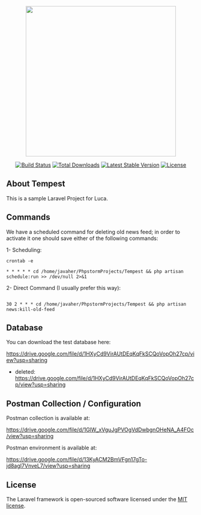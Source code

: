 <p align="center"><img src="https://res.cloudinary.com/dtfbvvkyp/image/upload/v1566331377/laravel-logolockup-cmyk-red.svg" width="400"></p>

<p align="center">
<a href="https://travis-ci.org/laravel/framework"><img src="https://travis-ci.org/laravel/framework.svg" alt="Build Status"></a>
<a href="https://packagist.org/packages/laravel/framework"><img src="https://poser.pugx.org/laravel/framework/d/total.svg" alt="Total Downloads"></a>
<a href="https://packagist.org/packages/laravel/framework"><img src="https://poser.pugx.org/laravel/framework/v/stable.svg" alt="Latest Stable Version"></a>
<a href="https://packagist.org/packages/laravel/framework"><img src="https://poser.pugx.org/laravel/framework/license.svg" alt="License"></a>
</p>

## About Tempest

This is a sample Laravel Project for Luca.

## Commands

We have a scheduled command for deleting old news feed; in order to activate it one should save either of the following commands:

1- Scheduling:

```$xslt
crontab -e

* * * * * cd /home/javaher/PhpstormProjects/Tempest && php artisan schedule:run >> /dev/null 2>&1
```

2- Direct Command (I usually prefer this way):

```$xslt

30 2 * * * cd /home/javaher/PhpstormProjects/Tempest && php artisan news:kill-old-feed

```

## Database

You can download the test database here:

https://drive.google.com/file/d/1HXyCd9VirAUtDEqKqFkSCQoVopOh27cp/view?usp=sharing

- deleted:
https://drive.google.com/file/d/1HXyCd9VirAUtDEqKqFkSCQoVopOh27cp/view?usp=sharing

## Postman Collection / Configuration

Postman collection is available at:

https://drive.google.com/file/d/1GlW_xVguJgPVOgVdDwbgnOHeNA_A4FOc/view?usp=sharing

Postman environment is available at:

https://drive.google.com/file/d/13KyACM2BmVFgn17gTo-jd8agI7VnveL7/view?usp=sharing


## License

The Laravel framework is open-sourced software licensed under the [MIT license](https://opensource.org/licenses/MIT).
